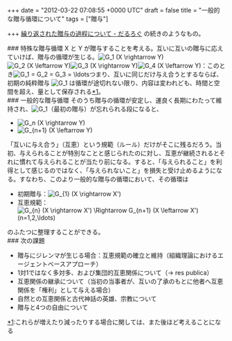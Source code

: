 
+++
date = "2012-03-22 07:08:55 +0000 UTC"
draft = false
title = "一般的な贈与循環について"
tags = ["贈与"]

+++
<a href="http://daruyanagi.hatenablog.com/entry/2012/03/17/080435">繰り返された贈与の過程について - だるろぐ</a> の続きのようなもの。

<div class="section">
    ### 特殊な贈与循環
    X と Y が贈与することを考える。互いに互いの贈与に応えていけば、贈与の循環が生じる。<img src="http://chart.apis.google.com/chart?cht=tx&amp;chl=G_1%20%28X%20%5Crightarrow%20Y%29" alt="G_1 (X \rightarrow Y)"/><img src="http://chart.apis.google.com/chart?cht=tx&amp;chl=G_2%20%28X%20%5Cleftarrow%20Y%29" alt="G_2 (X \leftarrow Y)"/><img src="http://chart.apis.google.com/chart?cht=tx&amp;chl=G_3%20%28X%20%5Crightarrow%20Y%29" alt="G_3 (X \rightarrow Y)"/><img src="http://chart.apis.google.com/chart?cht=tx&amp;chl=G_4%20%28X%20%5Cleftarrow%20Y%29" alt="G_4 (X \leftarrow Y)"/>：このとき<img src="http://chart.apis.google.com/chart?cht=tx&amp;chl=G_1%20%3D%20G_2%20%3D%20G_3%20%3D%20%5Cldots" alt="G_1 = G_2 = G_3 = \ldots"/>つまり、互いに同じだけ与え合うとするならば、初期の純粋贈与 <img src="http://chart.apis.google.com/chart?cht=tx&amp;chl=G_1" alt="G_1"/> は循環が途切れない限り、内容は変われども、時間と空間を超え、量として保存される<a href="#f1" name="fn1" title="これらが増えたり減ったりする場合に関しては、また後ほど考えることになる">*1</a>。

</div>
<div class="section">
    ### 一般的な贈与循環
    そのうち贈与の循環が安定し、運良く長期にわたって維持され、<img src="http://chart.apis.google.com/chart?cht=tx&amp;chl=G_1" alt="G_1"/>（最初の贈与）が忘れられる段になると、

<ul>
<li><img src="http://chart.apis.google.com/chart?cht=tx&amp;chl=G_n%20%28X%20%5Crightarrow%20Y%29" alt="G_n (X \rightarrow Y)"/></li>
<li><img src="http://chart.apis.google.com/chart?cht=tx&amp;chl=G_%7Bn%2B1%7D%20%28X%20%5Cleftarrow%20Y%29" alt="G_{n+1} (X \leftarrow Y)"/></li>
</ul>「互いに与え合う」（互恵）という規範（ルール）だけがそこに残るだろう。当初、与えられることが特別なことと感じられたのに対し、互恵が継続されるとそれに慣れて与えられることが当たり前になる。すると、「与えられること」を利得として感じるのではなく、「与えられないこと」を損失と受け止めるようになる。すなわち、このより一般的な贈与の循環において、その循環は

<ul>
<li>初期贈与：<img src="http://chart.apis.google.com/chart?cht=tx&amp;chl=G_%7B1%7D%20%28X%20%5Crightarrow%20X%27%29" alt="G_{1} (X \rightarrow X&#39;)"/></li>
<li>互恵規範：<img src="http://chart.apis.google.com/chart?cht=tx&amp;chl=G_%7Bn%7D%20%28X%20%5Crightarrow%20X%27%29%20%5CRightarrow%20G_%7Bn%2B1%7D%20%28X%20%5Cleftarrow%20X%27%29%20%28n%3D1%2C2%2C%5Cldots%29" alt="G_{n} (X \rightarrow X&#39;) \Rightarrow G_{n+1} (X \leftarrow X&#39;) (n=1,2,\ldots)"/></li>
</ul>のふたつに整理することができる。

</div>
<div class="section">
    ### 次の課題
    
<ul>
<li>贈与にジレンマが生じる場合：互恵規範の確立と維持（組織理論におけるエージェントベースアプローチ）</li>
<li>1対1ではなく多対多、および集団的互恵関係について（→ res publica）</li>
<li>互恵関係の継承について（当初の当事者が、互いの了承のもとに他者へ互恵関係を「権利」として与える場合）</li>
<li>自然との互恵関係と古代神話の英雄、宗教について</li>
<li>贈与と4つの自由について</li>
</ul>
</div><div class="footnote">
<a href="#fn1" name="f1" class="footnote-number">*1</a><span class="footnote-delimiter">:</span><span class="footnote-text">これらが増えたり減ったりする場合に関しては、また後ほど考えることになる</span>
</div>


